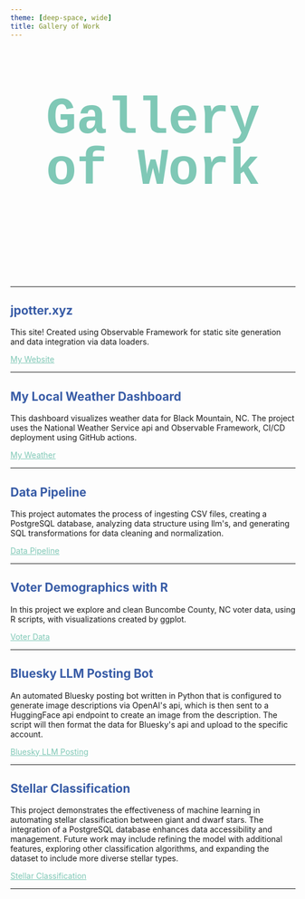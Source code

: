 ```yaml
---
theme: [deep-space, wide]
title: Gallery of Work
---
```


<body>

<div class="hero">
<h1>Gallery of Work</h1>
</div>

---

<div class=content>
<div>
<h2 class=major>jpotter.xyz</h2>
</div>
<div>
  <p>
  This site! Created using Observable Framework for static site generation and data integration via data loaders.
  </p>
</div>

<a href="/index">My Website</a>

---


<div class=content>
<div>
<h2 class=major>My Local Weather Dashboard</h2>
</div>
<div>
  <p>
  This dashboard visualizes weather data for Black Mountain, NC. The project uses the National Weather Service api and Observable Framework, CI/CD deployment using GitHub actions.
  </p>
</div>

<a href="/my-weather">My Weather</a>

---

<div class=content>
<div>
<h2 class=major>Data Pipeline</h2>
</div>
<div>
  <p>
  This project automates the process of ingesting CSV files, creating a PostgreSQL database, analyzing data structure using llm's, and generating SQL transformations for data cleaning and normalization.
  </p>
</div>

<a href="https://github.com/jpotter80/data-pipeline">Data Pipeline</a>

---

<div class=content>
<div>
<h2 class=major>Voter Demographics with R</h2>
</div>
<div>
  <p>
  In this project we explore and clean Buncombe County, NC voter data, using R scripts, with visualizations created by ggplot.
  </p>
</div>

<a href="https://github.com/jpotter80/voter-data">Voter Data</a>

---

<div class=content>
<div>
<h2 class=major>Bluesky LLM Posting Bot</h2>
</div>
<div>
  <p>
  An automated Bluesky posting bot written in Python that is configured to generate image descriptions via OpenAI's api, which is then sent to a HuggingFace api endpoint to create an image from the description. The script will then format the data for Bluesky's api and upload to the specific account.
  </p>
</div>

<a href="https://github.com/jpotter80/bluesky-llm-posting">Bluesky LLM Posting</a>

---

<div class=content>
<div>
<h2 class=major>Stellar Classification</h2>
</div>
<div>
  <p>
  This project demonstrates the effectiveness of machine learning in automating stellar classification between giant and dwarf stars. The integration of a PostgreSQL database enhances data accessibility and management. Future work may include refining the model with additional features, exploring other classification algorithms, and expanding the dataset to include more diverse stellar types.
  </p>
</div>

<a href="https://github.com/jpotter80/stellar-classification">Stellar Classification</a>

---

</div>

</body>

<style>

.hero {
  display: flex;
  flex-direction: column;
  align-items: center;
  font-family: Consolas, Menlo, Monaco, 'Courier New', monospace;
  margin: 4rem 0 8rem;
  text-wrap: balance;
  text-align: center;
}

.hero h1 {
  margin: 1rem 0;
  padding: 1rem 0;
  max-width: none;
  font-size: 14vw;
  font-weight: 900;
  line-height: 1;
  color: #7fc8b6;
}

.hero h2 {
  margin: 0;
  max-width: 34em;
  font-size: 20px;
  font-style: initial;
  font-weight: 500;
  line-height: 1.5;
  color: var(--theme-foreground-muted);
}

h2.major {
  color: #375ba6;
}

a[href] {
  color: #7fc8b6;
}

@media (min-width: 640px) {
  .hero h1 {
    font-size: 90px;
  }

a[href] {
  color: #7fc8b6;
}

</style>


